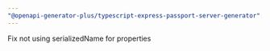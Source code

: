 ```yaml
---
"@openapi-generator-plus/typescript-express-passport-server-generator": patch
---
```


Fix not using serializedName for properties

